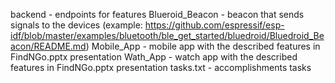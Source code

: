 backend - endpoints for features
Blueroid_Beacon - beacon that sends signals to the devices (example: https://github.com/espressif/esp-idf/blob/master/examples/bluetooth/ble_get_started/bluedroid/Bluedroid_Beacon/README.md)
Mobile_App - mobile app with the described features in FindNGo.pptx presentation
Wath_App - watch app with the described features in FindNGo.pptx presentation
tasks.txt - accomplishments tasks